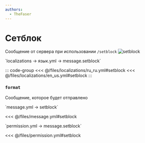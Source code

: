 ```yaml
---
authors:
  - TheFaser
---
```


# Сетблок

<!--@include: @/parts/vanillaWarn.md#command-->

Сообщение от сервера при использовании `/setblock`
![setblock](/setblock.png)

[//]: # (localization)
<!--@include: @/parts/words.md#localization--> 
<!--@include: @/parts/words.md#path--> `localizations → язык.yml → message.setblock`

<!--@include: @/parts/words.md#default--> 

::: code-group
<<< @/files/localizations/ru_ru.yml#setblock
<<< @/files/localizations/en_us.yml#setblock
:::

### `format`

Сообщение, которое будет отправлено

[//]: # (message.yml)
<!--@include: @/parts/words.md#setting-->
<!--@include: @/parts/words.md#path--> `message.yml → setblock`

<!--@include: @/parts/words.md#default-->
<<< @/files/message.yml#setblock

<!--@include: @/parts/enable.md-->
<!--@include: @/parts/destination.md-->
<!--@include: @/parts/sound.md-->

[//]: # (permission.yml)
<!--@include: @/parts/words.md#permission-->
<!--@include: @/parts/words.md#path--> `permission.yml → message.setblock`

<!--@include: @/parts/words.md#default-->
<<< @/files/permission.yml#setblock

<!--@include: @/parts/permission/permissionTier3.md-->
<!--@include: @/parts/permission/sound.md-->